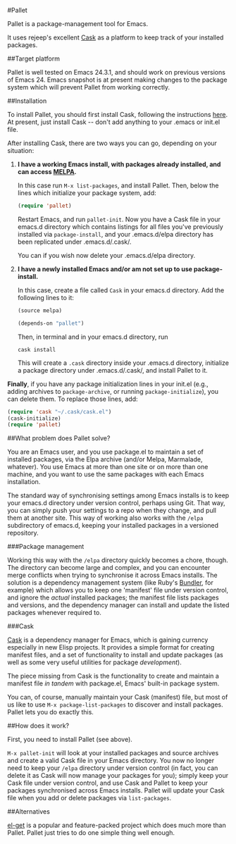#Pallet

Pallet is a package-management tool for Emacs.

It uses rejeep's excellent
[Cask](https://github.com/rejeep/cask.el) as a platform to keep
track of your installed packages.

##Target platform

Pallet is well tested on Emacs 24.3.1, and should work on
previous versions of Emacs 24. Emacs snapshot is at present making
changes to the package system which will prevent Pallet from working correctly.

##Installation

To install Pallet, you should first install Cask, following the
instructions [here](https://github.com/rejeep/cask.el). At present,
just install Cask -- don't add anything to your .emacs or init.el file.

After installing Cask, there are two ways you can go, depending on
your situation:

1. **I have a working Emacs install, with packages already installed,
   and can access [MELPA](http://melpa.milbox.org).**

   In this case run `M-x list-packages`, and install Pallet. Then, below
   the lines which initialize your package system, add:

   ```lisp
   (require 'pallet)
   ```

   Restart Emacs, and run `pallet-init`. Now you have a Cask file in your
   emacs.d directory which contains listings for all files you've
   previously installed via `package-install`, and your .emacs.d/elpa
   directory has been replicated under .emacs.d/.cask/.

   You can if you wish now delete your .emacs.d/elpa directory.

2. **I have a newly installed Emacs and/or am not set up to use
   package-install.**

   In this case, create a file called `Cask` in your emacs.d
   directory. Add the following lines to it:

   ```lisp
   (source melpa)

   (depends-on "pallet")
   ```

   Then, in terminal and in your emacs.d directory, run

   ```
   cask install
   ```

   This will create a `.cask` directory inside your .emacs.d directory,
   initialize a package directory under .emacs.d/.cask/, and install
   Pallet to it.

**Finally**, if you have any package initialization lines in your init.el
(e.g., adding archives to `package-archive`, or running `package-initialize`),
you can delete them. To replace those lines, add:

```lisp
(require 'cask "~/.cask/cask.el")
(cask-initialize)
(require 'pallet)
```

##What problem does Pallet solve?

You are an Emacs user, and you use package.el to maintain a set of
installed packages, via the Elpa archive (and/or Melpa, Marmalade,
whatever). You use Emacs at more than one site or on more than one
machine, and you want to use the same packages with each Emacs
installation.

The standard way of synchronising settings among Emacs installs is to
keep your emacs.d directory under version control, perhaps using
Git. That way, you can simply push your settings to a repo when they
change, and pull them at another site. This way of working also works
with the `/elpa` subdirectory of emacs.d, keeping your installed
packages in a versioned repository.

###Package management

Working this way with the `/elpa` directory quickly becomes a chore,
though. The directory can become large and complex, and you can
encounter merge conflicts when trying to synchronise it across Emacs
installs. The solution is a dependency management system (like Ruby's
[Bundler](http://gembundler.com), for example) which allows you to
keep one 'manifest' file under version control, and ignore the
*actual* installed packages; the manifest file lists packages and
versions, and the dependency manager can install and update the listed
packages whenever required to.

###Cask

[Cask](https://github.com/rejeep/cask.el) is a dependency manager
for Emacs, which is gaining currency especially in new Elisp
projects. It provides a simple format for creating manifest files, and
a set of functionality to install and update packages (as well as some
very useful utilities for package *development*).

The piece missing from Cask is the functionality to create and
maintain a manifest file *in tandem* with package.el, Emacs' built-in
package system.

You can, of course, manually maintain your Cask (manifest) file, but
most of us like to use `M-x package-list-packages` to discover and
install packages. Pallet lets you do exactly this.

##How does it work?

First, you need to install Pallet (see above).

`M-x pallet-init` will look at your installed packages and source
archives and create a valid Cask file in your Emacs directory. You
now no longer need to keep your `/elpa` directory under version
control (in fact, you can delete it as Cask will now manage your
packages for you); simply keep your Cask file under version control, and use
Cask and Pallet to keep your packages synchronised across Emacs
installs. Pallet will update your Cask file when you add or delete packages via
`list-packages`.

##Alternatives

[el-get](https://github.com/dimitri/el-get) is a popular and
feature-packed project which does much more than Pallet. Pallet just
tries to do one simple thing well enough.
